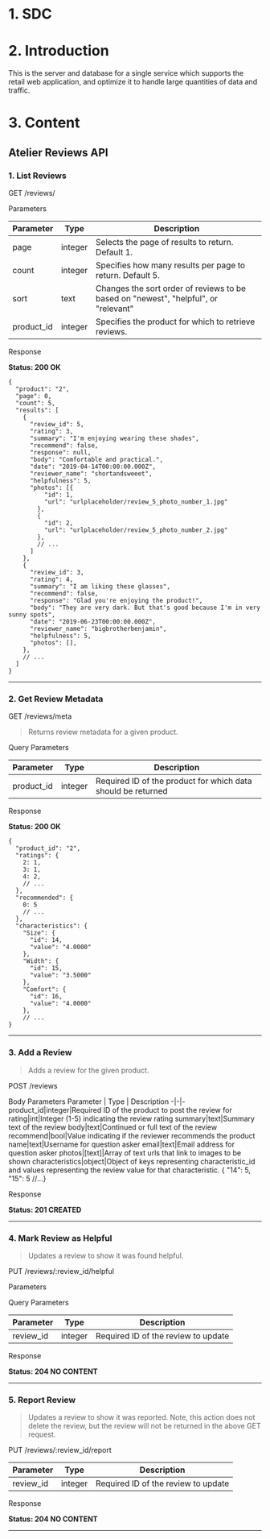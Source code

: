 # 1. SDC

# 2. Introduction

This is the server and database for a single service which supports the retail web application, and optimize it to handle large quantities of data and traffic.

# 3. Content

## Atelier Reviews API

### 1. List Reviews

GET /reviews/

Parameters

| Parameter  | Type    | Description                                                                         |
| ---------- | ------- | ----------------------------------------------------------------------------------- |
| page       | integer | Selects the page of results to return. Default 1.                                   |
| count      | integer | Specifies how many results per page to return. Default 5.                           |
| sort       | text    | Changes the sort order of reviews to be based on "newest", "helpful", or "relevant" |
| product_id | integer | Specifies the product for which to retrieve reviews.                                |

Response

**Status: 200 OK**

```
{
  "product": "2",
  "page": 0,
  "count": 5,
  "results": [
    {
      "review_id": 5,
      "rating": 3,
      "summary": "I'm enjoying wearing these shades",
      "recommend": false,
      "response": null,
      "body": "Comfortable and practical.",
      "date": "2019-04-14T00:00:00.000Z",
      "reviewer_name": "shortandsweeet",
      "helpfulness": 5,
      "photos": [{
          "id": 1,
          "url": "urlplaceholder/review_5_photo_number_1.jpg"
        },
        {
          "id": 2,
          "url": "urlplaceholder/review_5_photo_number_2.jpg"
        },
        // ...
      ]
    },
    {
      "review_id": 3,
      "rating": 4,
      "summary": "I am liking these glasses",
      "recommend": false,
      "response": "Glad you're enjoying the product!",
      "body": "They are very dark. But that's good because I'm in very sunny spots",
      "date": "2019-06-23T00:00:00.000Z",
      "reviewer_name": "bigbrotherbenjamin",
      "helpfulness": 5,
      "photos": [],
    },
    // ...
  ]
}

```

---

### 2. Get Review Metadata

GET /reviews/meta

> Returns review metadata for a given product.

Query Parameters

| Parameter  | Type    | Description                                                  |
| ---------- | ------- | ------------------------------------------------------------ |
| product_id | integer | Required ID of the product for which data should be returned |

Response

**Status: 200 OK**

```
{
  "product_id": "2",
  "ratings": {
    2: 1,
    3: 1,
    4: 2,
    // ...
  },
  "recommended": {
    0: 5
    // ...
  },
  "characteristics": {
    "Size": {
      "id": 14,
      "value": "4.0000"
    },
    "Width": {
      "id": 15,
      "value": "3.5000"
    },
    "Comfort": {
      "id": 16,
      "value": "4.0000"
    },
    // ...
}
```

---

### 3. Add a Review

> Adds a review for the given product.

POST /reviews

Body Parameters
Parameter | Type | Description
-|-|-
product_id|integer|Required ID of the product to post the review for
rating|int|Integer (1-5) indicating the review rating
summary|text|Summary text of the review
body|text|Continued or full text of the review
recommend|bool|Value indicating if the reviewer recommends the product
name|text|Username for question asker
email|text|Email address for question asker
photos|[text]|Array of text urls that link to images to be shown
characteristics|object|Object of keys representing characteristic_id and values representing the review value for that characteristic. { "14": 5, "15": 5 //...}

Response

**Status: 201 CREATED**

---

### 4. Mark Review as Helpful

> Updates a review to show it was found helpful.

PUT /reviews/:review_id/helpful

Parameters

Query Parameters

| Parameter | Type    | Description                         |
| --------- | ------- | ----------------------------------- |
| review_id | integer | Required ID of the review to update |

Response

**Status: 204 NO CONTENT**

---

### 5. Report Review

> Updates a review to show it was reported. Note, this action does not delete the review, but the review will not be returned in the above GET request.

PUT /reviews/:review_id/report

| Parameter | Type    | Description                         |
| --------- | ------- | ----------------------------------- |
| review_id | integer | Required ID of the review to update |

Response

**Status: 204 NO CONTENT**

---
